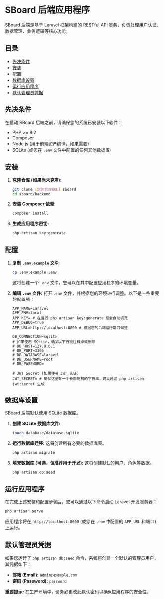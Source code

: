 # SBoard 后端应用程序

SBoard 后端是基于 Laravel 框架构建的 RESTful API 服务，负责处理用户认证、数据管理、业务逻辑等核心功能。

## 目录

- [先决条件](#先决条件)
- [安装](#安装)
- [配置](#配置)
- [数据库设置](#数据库设置)
- [运行应用程序](#运行应用程序)
- [默认管理员凭据](#默认管理员凭据)

## 先决条件

在启动 SBoard 后端之前，请确保您的系统已安装以下软件：

- PHP >= 8.2
- Composer
- Node.js (用于前端资产编译，如果需要)
- SQLite (或您在 `.env` 文件中配置的任何其他数据库)

## 安装

1.  **克隆仓库 (如果尚未克隆):**
    ```bash
    git clone [您的仓库URL] sboard
    cd sboard/backend
    ```

2.  **安装 Composer 依赖:**
    ```bash
    composer install
    ```

3.  **生成应用程序密钥:**
    ```bash
    php artisan key:generate
    ```

## 配置

1.  **复制 `.env.example` 文件:**
    ```bash
    cp .env.example .env
    ```
    这将创建一个 `.env` 文件，您可以在其中配置应用程序的环境变量。

2.  **编辑 `.env` 文件:**
    打开 `.env` 文件，并根据您的环境进行调整。以下是一些重要的配置项：

    ```dotenv
    APP_NAME=Laravel
    APP_ENV=local
    APP_KEY= # 在运行 php artisan key:generate 后会自动填充
    APP_DEBUG=true
    APP_URL=http://localhost:8000 # 根据您的后端运行端口调整

    DB_CONNECTION=sqlite
    # 如果使用 SQLite，确保以下行被注释掉或删除
    # DB_HOST=127.0.0.1
    # DB_PORT=3306
    # DB_DATABASE=laravel
    # DB_USERNAME=root
    # DB_PASSWORD=

    # JWT Secret (如果使用 JWT 认证)
    JWT_SECRET= # 确保这里有一个长而随机的字符串，可以通过 php artisan jwt:secret 生成
    ```

## 数据库设置

SBoard 后端默认使用 SQLite 数据库。

1.  **创建 SQLite 数据库文件:**
    ```bash
    touch database/database.sqlite
    ```

2.  **运行数据库迁移:**
    这将创建所有必要的数据库表。
    ```bash
    php artisan migrate
    ```

3.  **填充数据库 (可选，但推荐用于开发):**
    这将创建默认的用户、角色等数据。
    ```bash
    php artisan db:seed
    ```

## 运行应用程序

在完成上述安装和配置步骤后，您可以通过以下命令启动 Laravel 开发服务器：

```bash
php artisan serve
```
应用程序将在 `http://localhost:8000` (或您在 `.env` 中配置的 `APP_URL` 和端口) 上运行。

## 默认管理员凭据

如果您运行了 `php artisan db:seed` 命令，系统将创建一个默认的管理员用户，其凭据如下：

-   **邮箱 (Email):** `admin@example.com`
-   **密码 (Password):** `password`

**重要提示:** 在生产环境中，请务必更改此默认密码以确保应用程序的安全性。
